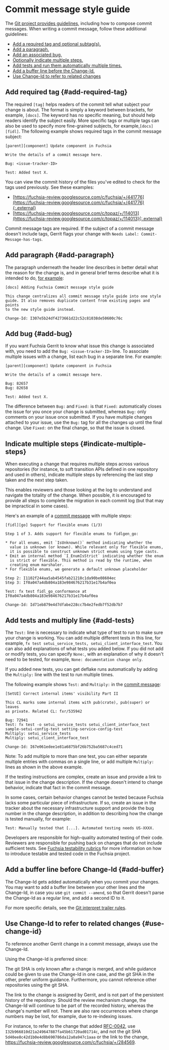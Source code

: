 # Commit message style guide

The [Git project provides guidelines](https://git-scm.com/book/en/v2/Distributed-Git-Contributing-to-a-Project),
including how to compose commit messages.
When writing a commit message, follow these additional guidelines:

+   [Add a required tag and optional subtag(s).](#add-required-tag)
+   [Add a paragraph.](#add-paragraph)
+   [Add an associated bug.](#add-bug)
+   [Optionally indicate multiple steps.](#indicate-multiple-steps)
+   [Add tests and run them automatically multiple times.](#add-tests)
+   [Add a buffer line before the Change-Id.](#add-buffer)
+   [Use Change-Id to refer to related changes](#use-change-id)

## Add required tag {#add-required-tag}

The required `[tag]` helps readers of the commit tell what subject your change is
about. The format is simply a keyword between brackets, for example, `[docs]`. The
keyword has no specific meaning, but should help readers identify the subject
easily. More specific tags or multiple tags can also be used to specify more
fine-grained subjects, for example,`[docs][fidl]`.
The following example shows required tags in the commit message subject:

```none {:.devsite-disable-click-to-copy}
[parent][component] Update component in Fuchsia

Write the details of a commit message here.

Bug: <issue-tracker-ID>

Test: Added test X.
```

You can view the commit history of the files you've edited to check for the tags
used previously. See these examples:

*   [https://fuchsia-review.googlesource.com/c/fuchsia/+/441776](https://fuchsia-review.googlesource.com/c/fuchsia/+/441776){:.external}
*   [https://fuchsia-review.googlesource.com/c/topaz/+/114013](https://fuchsia-review.googlesource.com/c/topaz/+/114013){:.external}

Commit message tags are required. If the subject of a commit message
doesn't include tags, Gerrit flags your
change with `Needs Label: Commit-Message-has-tags`.

## Add paragraph {#add-paragraph}

The paragraph underneath the header line describes in better detail what the
reason for the change is, and in general brief terms describe what it is
intended to do,
[for example](https://fuchsia-review.googlesource.com/c/fuchsia/+/569681):

```none {:.devsite-disable-click-to-copy}
[docs] Adding Fuchsia Commit message style guide

This change centralizes all commit message style guide into one style
guide. It also removes duplicate content from existing pages and points
to the new style guide instead.

Change-Id: I307e5b24df4273661d22c52c81038de50600c76c
```

## Add bug {#add-bug}

If you want Fuchsia Gerrit to know what issue this change is associated with,
you need to add the `Bug: <issue-tracker-ID>` line. To associate multiple issues
with a change, list each bug in a separate line. For example:

```none {:.devsite-disable-click-to-copy}
[parent][component] Update component in Fuchsia

Write the details of a commit message here.

Bug: 82657
Bug: 82658

Test: Added test X.
```

The difference between `Bug:` and `Fixed:` is that `Fixed:` automatically closes
the issue for you once your change is submitted, whereas `Bug:` only comments on
your issue once submitted. If you have multiple changes attached to your issue, use
the `Bug:` tag for all the changes up until the final change. Use `Fixed:` on
the final change, so that the issue is closed.

## Indicate multiple steps {#indicate-multiple-steps}

When executing a change that requires multiple steps across various repositories
(for instance, to soft transition APIs defined in one repository and used in
others), indicate multiple steps by referencing the last step taken and the next
step taken.

This enables reviewers and those looking at the log to understand and navigate
the totality of the change. When possible, it is encouraged to provide all steps
to complete the migration in each commit log (but that may be impractical in
some cases).

Here's an example of a [commit
message](https://fuchsia-review.googlesource.com/c/fuchsia/+/423314) with
multiple steps:

```none {:.devsite-disable-click-to-copy}
[fidl][go] Support for flexible enums (1/3)

Step 1 of 3. Adds support for flexible enums to fidlgen_go:

* For all enums, emit `IsUnknown()` method indicating whether the
  value is unknown (or known). While relevant only for flexible enums,
  it is possible to construct unknown strict enums using type casts.
* Emit an internal method `I_EnumIsStrict` indicating whether the enum
  is strict or flexible. This method is read by the runtime, when
  creating enum marshaler.
* For flexible enums, we generate a default unknown placeholder

Step 2: I1102f244aa5ab4545fab21218c1da90be08604ec
Step 3: If0a047a4db804a183e984676217b31e17b4af0ea

Test: fx test fidl_go_conformance at If0a047a4db804a183e984676217b31e17b4af0ea

Change-Id: Id71eb879e4d7dfabe228cc7b4e2fedb7f52db7b7
```

## Add tests and multiply line {#add-tests}

The `Test:` line is necessary to indicate what type of test to run to make sure
your change is working. You can add multiple different tests in this line, for
example, `fx test setui_service_tests, setui_client_interface_test`. You can
also add explanations of what tests you added below. If you did not add or
modify tests, you can specify `None:`, with an explanation of why it doesn't need
to be tested, for example, `None: documentation change only`.

If you added new tests, you can get deflake runs automatically by adding the
`Multiply:` line with the test to run multiple times.

The following example shows `Test:` and `Multiply:` in the [commit
message](https://fuchsia-review.googlesource.com/c/fuchsia/+/537303):

```none {:.devsite-disable-click-to-copy}
[SetUI] Correct internal items' visibility Part II

This CL marks some internal items with pub(crate), pub(super) or leaves
as private. Related CL: fxr/535942

Bug: 72941
Test: fx test -o setui_service_tests setui_client_interface_test
sample-setui-config-test setting-service-config-test
Multiply: setui_service_tests
Multiply: setui_client_interface_test

Change-Id: I67e061edee1e81a6875bf26b752ba5687c4ced71
```

Note: To add multiple to more than one test, you can either separate multiple
entries with commas on a single line, or add multiple `Multiply:` lines as shown
in the above example.

If the testing instructions are complex,
create an issue and provide a link to that issue in
the change description. If the change doesn't intend to change behavior,
indicate that fact in the commit message.

In some cases, certain behavior changes cannot be tested because Fuchsia lacks
some particular piece of infrastructure. If so, create an issue in the tracker
about the necessary infrastructure support and provide the bug number in the
change description, in addition to describing how the change is tested manually,
for example:

```none
Test: Manually tested that [...]. Automated testing needs US-XXXX.
```

Developers are responsible for high-quality automated testing of their code.
Reviewers are responsible for pushing back on changes that do not include
sufficient tests. See
[Fuchsia testability rubrics](/development/testing/testability_rubric.md) for
more information on how to introduce testable and tested code in the Fuchsia
project.

## Add a buffer line before Change-Id {#add-buffer}

The Change-Id gets added automatically when you commit your changes. You may
want to add a buffer line between your other lines and the Change-Id, in case
you use `git commit --amend`, so that Gerrit doesn't parse the Change-Id as a
regular line, and add a second ID to it.

For more specific details, see the [Git interpret trailer
rules](https://git-scm.com/docs/git-interpret-trailers).

## Use Change-Id to refer to related changes {#use-change-id}

To reference another Gerrit change in a commit message,
always use the Change-Id.

Using the Change-Id is preferred since:

The git SHA is only known after a change is merged,
and while guidance could be given to use the Change-Id in one case,
and the git SHA in the other, prefer uniform guidance.
Furthermore, you cannot reference other repositories using the git SHA.

The link to the change is assigned by Gerrit,
and is not part of the persistent history of the repository.
Should the review mechanism change,
the Change-Id will continue to be part of the recorded history,
whereas the change's number will not.
There are also rare occurrences where change numbers may be lost,
for example, due to re-indexing issues.

For instance, to refer to the change that added
[RFC-0042](/contribute/governance/rfcs/0042_non_nullable_types.md),
use `I32b966810d21a249647887fa45b61720ad01714c`,
and not the git SHA `5d40ee8c42d1b0e4d8b690786da12a0a947c1aaa`
or the link to the change,
https://fuchsia-review.googlesource.com/c/fuchsia/+/284569.
